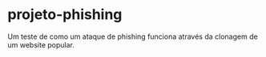 # projeto-phishing
Um teste de como um ataque de phishing funciona através da clonagem de um website popular.
